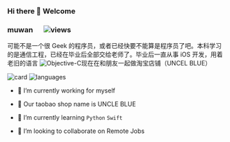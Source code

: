 ### Hi there 👋 Welcome

<!--
**muwan/muwan** is a ✨ _special_ ✨ repository because its `README.md` (this file) appears on your GitHub profile.

Here are some ideas to get you started:

- 🔭 I’m currently working on ...
- 🌱 I’m currently learning ...
- 👯 I’m looking to collaborate on ...
- 🤔 I’m looking for help with ...
- 💬 Ask me about ...
- 📫 How to reach me: ...
- 😄 Pronouns: ...
- ⚡ Fun fact: ...
-->

### muwan &#x2003; ![views](https://views.whatilearened.today/views/github/muwan/muwan.svg)

可能不是一个很 Geek 的程序员，或者已经快要不能算是程序员了吧。本科学习的是通信工程，已经在毕业后全部交给老师了。毕业后一直从事 iOS 开发，用着老旧的语言 ![Objective-C](https://img.shields.io/badge/-Objective--C-blue)现在在和朋友一起做淘宝店铺（UNCEL BLUE）


![card](https://github-readme-stats.vercel.app/api?username=muwan&show_icons=true&line_height=21&show_icons=true&theme=vue&hide_border=true)
![languages](https://github-readme-stats.vercel.app/api/top-langs/?username=muwan&show_icons=true&layout=compact&theme=vue&hide_border=true&hide=html,css)

- 🔭 I’m currently working for myself

- 🍑 Our taobao shop name is UNCLE BLUE

- 🌱 I’m currently learning `Python` `Swift`

- 👯 I’m looking to collaborate on Remote Jobs

